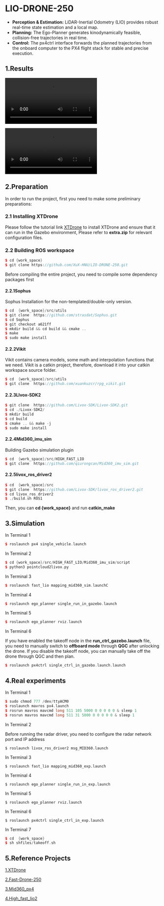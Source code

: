 # LIO-DRONE-250

- **Perception & Estimation:** LiDAR-Inertial Odometry (LIO) provides robust real-time state estimation and a local map.
- **Planning:** The Ego-Planner generates kinodynamically feasible, collision-free trajectories in real time.
- **Control:** The px4ctrl interface forwards the planned trajectories from the onboard computer to the PX4 flight stack for stable and precise execution.

## 1.Results

<video src="F:\博士\其他项目\昌恩智能\10.11\定位建图.mp4"></video>

<video src="C:\Users\xp\Videos\10月18日.mp4"></video>

## 2.Preparation

In order to run the project, first you need to make some preliminary preparations:

### 2.1 Installing XTDrone

Please follow the tutorial link [XTDrone](https://www.yuque.com/xtdrone/manual_cn/install_scripts) to install XTDrone and ensure that it can run in the Gazebo environment, Please refer to **extra.zip** for relevant configuration files.

### 2.2 Building ROS workspace

```c++
$ cd {work_space}
$ git clone https://github.com/XuX-HNU/LIO-DRONE-250.git
```

Before compiling the entire project, you need to compile some dependency packages first

#### 2.2.1Sophus

Sophus Installation for the non-templated/double-only version.

```c++
$ cd  {work_space}/src/utils
$ git clone  https://github.com/strasdat/Sophus.git
$ cd Sophus
$ git checkout a621ff
$ mkdir build && cd build && cmake ..
$ make
$ sudo make install
```

#### 2.2.2Vikit

Vikit contains camera models, some math and interpolation functions that we need. Vikit is a catkin project, therefore, download it into your catkin workspace source folder.

```c++
$ cd  {work_space}/src/utils
$ git clone  https://github.com/xuankuzcr/rpg_vikit.git  
```

#### 2.2.3LIvox-SDK2

```c++
$ git clone  https://github.com/Livox-SDK/Livox-SDK2.git
$ cd ./Livox-SDK2/
$ mkdir build
$ cd build
$ cmake .. && make -j
$ sudo make install
```

#### 2.2.4Mid360_imu_sim

Building Gazebo simulation plugin

```c++
$ cd  {work_space}/src/HIGH_FAST_LIO
$ git clone  https://github.com/qiurongcan/Mid360_imu_sim.git
```

#### 2.2.5livox_ros_driver2

```c++
$ cd  {work_space}/src
$ git clone  https://github.com/Livox-SDK/livox_ros_driver2.git
$ cd livox_ros_driver2
$ ./build.sh ROS1
```

Then, you can **cd {work_space}** and run **catkin_make**

## 3.Simulation

In Terminal 1

```c++
$ roslaunch px4 single_vehicle.launch
```

In Terminal 2

```c++
$ cd {work_space}/src/HIGH_FAST_LIO/Mid360_imu_sim/script
$ python3 pointcloud2livox.py
```

In Terminal 3

```c++
$ roslaunch fast_lio mapping_mid360_sim.launchC
```

In Terminal 4

```c++
$ roslaunch ego_planner single_run_in_gazebo.launch
```

In Terminal 5

```c++
$ roslaunch ego_planner rviz.launch
```

In Terminal 6

If you have enabled the takeoff node in the **run_ctrl_gazebo.launch** file, you need to manually switch to **offboard mode** through **QGC** after unlocking the drone. If you disable the takeoff node, you can manually take off the drone through QGC and then plan.

```c++
$ roslaunch px4ctrl single_ctrl_in_gazebo.launch.launch
```

## 4.Real experiments

In Terminal 1

```c++
$ sudo chmod 777 /dev/ttyACM0
$ roslaunch mavros px4.launch
$ rosrun mavros mavcmd long 511 105 5000 0 0 0 0 0 & sleep 1
$ rosrun mavros mavcmd long 511 31 5000 0 0 0 0 0 & sleep 1
```

In Terminal 2

Before running the radar driver, you need to configure the radar network port and IP address

```
$ roslaunch livox_ros_driver2 msg_MID360.launch
```

In Terminal 3

```
$ roslaunch fast_lio mapping_mid360_exp.launch
```

In Terminal 4

```
$ roslaunch ego_planner single_run_in_exp.launch
```

In Terminal 5

```
$ roslaunch ego_planner rviz.launch
```

In Terminal 6

```
$ roslaunch px4ctrl single_ctrl_in_exp.launch
```

In Terminal 7

```c++
$ cd  {work_space}
$ sh shfiles/takeoff.sh
```

## 5.Reference Projects

[1.XTDrone](https://github.com/robin-shaun/XTDrone)

[2.Fast-Drone-250](https://github.com/ZJU-FAST-Lab/Fast-Drone-250/tree/master)

[3.Mid360_px4](https://github.com/qiurongcan/Mid360_px4)

[4.High_fast_lio2](https://github.com/HNU-CAT/high_fast_lio2)






